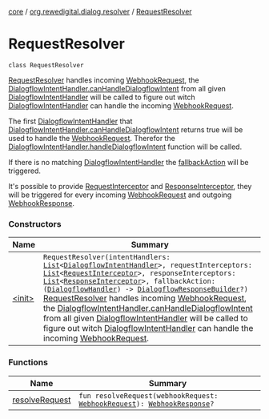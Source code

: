 [core](../../index.md) / [org.rewedigital.dialog.resolver](../index.md) / [RequestResolver](./index.md)

# RequestResolver

`class RequestResolver`

[RequestResolver](./index.md) handles incoming [WebhookRequest](../../org.rewedigital.dialog.model.dialogflow/-webhook-request/index.md), the [DialogflowIntentHandler.canHandleDialogflowIntent](../../org.rewedigital.dialog.handler/-dialogflow-intent-handler/can-handle-dialogflow-intent.md)
from all given [DialogflowIntentHandler](../../org.rewedigital.dialog.handler/-dialogflow-intent-handler/index.md) will be called to figure out witch [DialogflowIntentHandler](../../org.rewedigital.dialog.handler/-dialogflow-intent-handler/index.md)
can handle the incoming [WebhookRequest](../../org.rewedigital.dialog.model.dialogflow/-webhook-request/index.md).

The first [DialogflowIntentHandler](../../org.rewedigital.dialog.handler/-dialogflow-intent-handler/index.md) that [DialogflowIntentHandler.canHandleDialogflowIntent](../../org.rewedigital.dialog.handler/-dialogflow-intent-handler/can-handle-dialogflow-intent.md) returns true
will be used to handle the [WebhookRequest](../../org.rewedigital.dialog.model.dialogflow/-webhook-request/index.md). Therefor the [DialogflowIntentHandler.handleDialogflowIntent](../../org.rewedigital.dialog.handler/-dialogflow-intent-handler/handle-dialogflow-intent.md)
function will be called.

If there is no matching [DialogflowIntentHandler](../../org.rewedigital.dialog.handler/-dialogflow-intent-handler/index.md) the [fallbackAction](#) will be triggered.

It's possible to provide [RequestInterceptor](../../org.rewedigital.dialog.interceptors/-request-interceptor/index.md) and [ResponseInterceptor](../../org.rewedigital.dialog.interceptors/-response-interceptor/index.md), they will be triggered for every
incoming [WebhookRequest](../../org.rewedigital.dialog.model.dialogflow/-webhook-request/index.md) and outgoing [WebhookResponse](../../org.rewedigital.dialog.model.dialogflow/-webhook-response/index.md).

### Constructors

| Name | Summary |
|---|---|
| [&lt;init&gt;](-init-.md) | `RequestResolver(intentHandlers: `[`List`](https://kotlinlang.org/api/latest/jvm/stdlib/kotlin.collections/-list/index.html)`<`[`DialogflowIntentHandler`](../../org.rewedigital.dialog.handler/-dialogflow-intent-handler/index.md)`>, requestInterceptors: `[`List`](https://kotlinlang.org/api/latest/jvm/stdlib/kotlin.collections/-list/index.html)`<`[`RequestInterceptor`](../../org.rewedigital.dialog.interceptors/-request-interceptor/index.md)`>, responseInterceptors: `[`List`](https://kotlinlang.org/api/latest/jvm/stdlib/kotlin.collections/-list/index.html)`<`[`ResponseInterceptor`](../../org.rewedigital.dialog.interceptors/-response-interceptor/index.md)`>, fallbackAction: (`[`DialogflowHandler`](../../org.rewedigital.dialog.handler/-dialogflow-handler/index.md)`) -> `[`DialogflowResponseBuilder`](../../org.rewedigital.dialog.handler/-dialogflow-response-builder/index.md)`?)`<br>[RequestResolver](./index.md) handles incoming [WebhookRequest](../../org.rewedigital.dialog.model.dialogflow/-webhook-request/index.md), the [DialogflowIntentHandler.canHandleDialogflowIntent](../../org.rewedigital.dialog.handler/-dialogflow-intent-handler/can-handle-dialogflow-intent.md) from all given [DialogflowIntentHandler](../../org.rewedigital.dialog.handler/-dialogflow-intent-handler/index.md) will be called to figure out witch [DialogflowIntentHandler](../../org.rewedigital.dialog.handler/-dialogflow-intent-handler/index.md) can handle the incoming [WebhookRequest](../../org.rewedigital.dialog.model.dialogflow/-webhook-request/index.md). |

### Functions

| Name | Summary |
|---|---|
| [resolveRequest](resolve-request.md) | `fun resolveRequest(webhookRequest: `[`WebhookRequest`](../../org.rewedigital.dialog.model.dialogflow/-webhook-request/index.md)`): `[`WebhookResponse`](../../org.rewedigital.dialog.model.dialogflow/-webhook-response/index.md)`?` |
